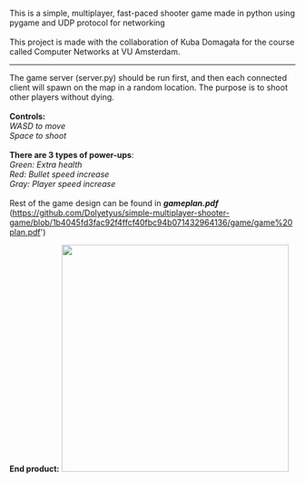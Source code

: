 This is a simple, multiplayer, fast-paced shooter game made in python using pygame and UDP protocol for networking<br/>
<br/>
This project is made with the collaboration of Kuba Domagała for the course called Computer Networks at VU Amsterdam.<br/>
- - - - - - - - - - - - - - - - - - - - - - - - - -
The game server (server.py) should be run first, and then each connected client will spawn on the map in a random location. The purpose is to shoot other players without dying.<br/>
<br/>
**Controls:** <br/>
*WASD to move* <br/>
*Space to shoot* <br/>
<br/>
**There are 3 types of power-ups**:<br/>
*Green: Extra health*<br/>
*Red: Bullet speed increase*<br/>
*Gray: Player speed increase*<br/>
<br/>
Rest of the game design can be found in ***gameplan.pdf*** (https://github.com/Dolyetyus/simple-multiplayer-shooter-game/blob/1b4045fd3fac92f4ffcf40fbc94b071432964136/game/game%20plan.pdf')

**End product:** 
<img src="https://csmusab.nl/img/py2.png" height="400"></p>



